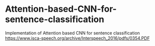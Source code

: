 # Attention-based-CNN-for-sentence-classification
Implementation of Attention based CNN for sentence classification https://www.isca-speech.org/archive/Interspeech_2016/pdfs/0354.PDF
